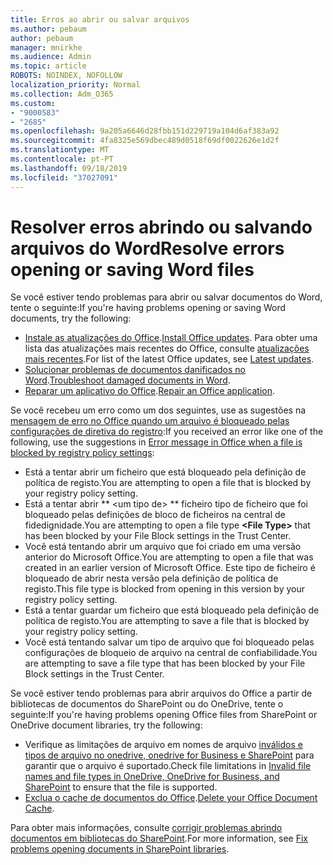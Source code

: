 ```yaml
---
title: Erros ao abrir ou salvar arquivos
ms.author: pebaum
author: pebaum
manager: mnirkhe
ms.audience: Admin
ms.topic: article
ROBOTS: NOINDEX, NOFOLLOW
localization_priority: Normal
ms.collection: Adm_O365
ms.custom:
- "9000583"
- "2685"
ms.openlocfilehash: 9a205a6646d28fbb151d229719a104d6af383a92
ms.sourcegitcommit: 4fa8325e569dbec489d0518f69df0022626e1d2f
ms.translationtype: MT
ms.contentlocale: pt-PT
ms.lasthandoff: 09/18/2019
ms.locfileid: "37027091"
---
```

# <a name="resolve-errors-opening-or-saving-word-files"></a><span data-ttu-id="4d107-102">Resolver erros abrindo ou salvando arquivos do Word</span><span class="sxs-lookup"><span data-stu-id="4d107-102">Resolve errors opening or saving Word files</span></span>

<span data-ttu-id="4d107-103">Se você estiver tendo problemas para abrir ou salvar documentos do Word, tente o seguinte:</span><span class="sxs-lookup"><span data-stu-id="4d107-103">If you're having problems opening or saving Word documents, try the following:</span></span>

- <span data-ttu-id="4d107-104">[Instale as atualizações do Office](https://support.office.com/article/2ab296f3-7f03-43a2-8e50-46de917611c5).</span><span class="sxs-lookup"><span data-stu-id="4d107-104">[Install Office updates](https://support.office.com/article/2ab296f3-7f03-43a2-8e50-46de917611c5).</span></span> <span data-ttu-id="4d107-105">Para obter uma lista das atualizações mais recentes do Office, consulte [atualizações mais recentes](https://docs.microsoft.com/officeupdates/office-updates-msi).</span><span class="sxs-lookup"><span data-stu-id="4d107-105">For list of the latest Office updates, see [Latest updates](https://docs.microsoft.com/officeupdates/office-updates-msi).</span></span>
- <span data-ttu-id="4d107-106">[Solucionar problemas de documentos danificados no Word](https://docs.microsoft.com/office/troubleshoot/word/damaged-documents-in-word).</span><span class="sxs-lookup"><span data-stu-id="4d107-106">[Troubleshoot damaged documents in Word](https://docs.microsoft.com/office/troubleshoot/word/damaged-documents-in-word).</span></span>
- <span data-ttu-id="4d107-107">[Reparar um aplicativo do Office](https://support.office.com/Article/Repair-an-Office-application-7821d4b6-7c1d-4205-aa0e-a6b40c5bb88b).</span><span class="sxs-lookup"><span data-stu-id="4d107-107">[Repair an Office application](https://support.office.com/Article/Repair-an-Office-application-7821d4b6-7c1d-4205-aa0e-a6b40c5bb88b).</span></span>

<span data-ttu-id="4d107-108">Se você recebeu um erro como um dos seguintes, use as sugestões na [mensagem de erro no Office quando um arquivo é bloqueado pelas configurações de diretiva do registro](https://docs.microsoft.com/office/troubleshoot/settings/file-blocked-in-office):</span><span class="sxs-lookup"><span data-stu-id="4d107-108">If you received an error like one of the following, use the suggestions in [Error message in Office when a file is blocked by registry policy settings](https://docs.microsoft.com/office/troubleshoot/settings/file-blocked-in-office):</span></span>

- <span data-ttu-id="4d107-109">Está a tentar abrir um ficheiro que está bloqueado pela definição de política de registo.</span><span class="sxs-lookup"><span data-stu-id="4d107-109">You are attempting to open a file that is blocked by your registry policy setting.</span></span>
- <span data-ttu-id="4d107-110">Está a tentar abrir \*\* \<um tipo de\> \*\* ficheiro tipo de ficheiro que foi bloqueado pelas definições de bloco de ficheiros na central de fidedignidade.</span><span class="sxs-lookup"><span data-stu-id="4d107-110">You are attempting to open a file type **\<File Type\>** that has been blocked by your File Block settings in the Trust Center.</span></span>
- <span data-ttu-id="4d107-111">Você está tentando abrir um arquivo que foi criado em uma versão anterior do Microsoft Office.</span><span class="sxs-lookup"><span data-stu-id="4d107-111">You are attempting to open a file that was created in an earlier version of Microsoft Office.</span></span> <span data-ttu-id="4d107-112">Este tipo de ficheiro é bloqueado de abrir nesta versão pela definição de política de registo.</span><span class="sxs-lookup"><span data-stu-id="4d107-112">This file type is blocked from opening in this version by your registry policy setting.</span></span>
- <span data-ttu-id="4d107-113">Está a tentar guardar um ficheiro que está bloqueado pela definição de política de registo.</span><span class="sxs-lookup"><span data-stu-id="4d107-113">You are attempting to save a file that is blocked by your registry policy setting.</span></span>
- <span data-ttu-id="4d107-114">Você está tentando salvar um tipo de arquivo que foi bloqueado pelas configurações de bloqueio de arquivo na central de confiabilidade.</span><span class="sxs-lookup"><span data-stu-id="4d107-114">You are attempting to save a file type that has been blocked by your File Block settings in the Trust Center.</span></span>

<span data-ttu-id="4d107-115">Se você estiver tendo problemas para abrir arquivos do Office a partir de bibliotecas de documentos do SharePoint ou do OneDrive, tente o seguinte:</span><span class="sxs-lookup"><span data-stu-id="4d107-115">If you're having problems opening Office files from SharePoint or OneDrive document libraries, try the following:</span></span>

- <span data-ttu-id="4d107-116">Verifique as limitações de arquivo em nomes de arquivo [inválidos e tipos de arquivo no onedrive, onedrive for Business e SharePoint](https://support.office.com/article/64883a5d-228e-48f5-b3d2-eb39e07630fa) para garantir que o arquivo é suportado.</span><span class="sxs-lookup"><span data-stu-id="4d107-116">Check file limitations in [Invalid file names and file types in OneDrive, OneDrive for Business, and SharePoint](https://support.office.com/article/64883a5d-228e-48f5-b3d2-eb39e07630fa) to ensure that the file is supported.</span></span> 
- <span data-ttu-id="4d107-117">[Exclua o cache de documentos do Office](https://support.office.com/article/b1d3765e-d71b-4bb8-99ca-acd22c42995d
).</span><span class="sxs-lookup"><span data-stu-id="4d107-117">[Delete your Office Document Cache](https://support.office.com/article/b1d3765e-d71b-4bb8-99ca-acd22c42995d
).</span></span> 

<span data-ttu-id="4d107-118">Para obter mais informações, consulte [corrigir problemas abrindo documentos em bibliotecas do SharePoint](https://support.office.com/article/31329fa1-4ad0-47fc-95d8-bb0c5b12a536).</span><span class="sxs-lookup"><span data-stu-id="4d107-118">For more information, see [Fix problems opening documents in SharePoint libraries](https://support.office.com/article/31329fa1-4ad0-47fc-95d8-bb0c5b12a536).</span></span>